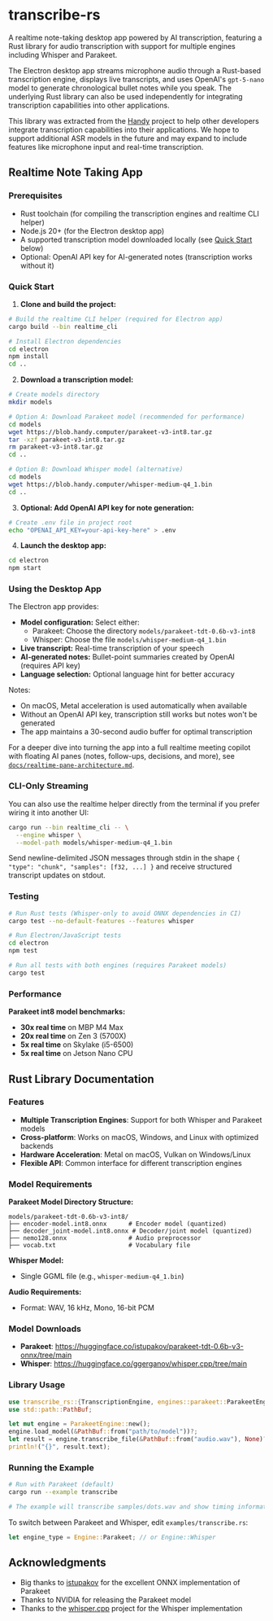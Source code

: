 # transcribe-rs

A realtime note-taking desktop app powered by AI transcription, featuring a Rust library for audio transcription with support for multiple engines including Whisper and Parakeet.

The Electron desktop app streams microphone audio through a Rust-based transcription engine, displays live transcripts, and uses OpenAI's `gpt-5-nano` model to generate chronological bullet notes while you speak. The underlying Rust library can also be used independently for integrating transcription capabilities into other applications.

This library was extracted from the [Handy](https://github.com/cjpais/handy) project to help other developers integrate transcription capabilities into their applications. We hope to support additional ASR models in the future and may expand to include features like microphone input and real-time transcription.

## Realtime Note Taking App

### Prerequisites

- Rust toolchain (for compiling the transcription engines and realtime CLI helper)
- Node.js 20+ (for the Electron desktop app)
- A supported transcription model downloaded locally (see [Quick Start](#quick-start) below)
- Optional: OpenAI API key for AI-generated notes (transcription works without it)

### Quick Start

1. **Clone and build the project:**
```bash
# Build the realtime CLI helper (required for Electron app)
cargo build --bin realtime_cli

# Install Electron dependencies
cd electron
npm install
cd ..
```

2. **Download a transcription model:**
```bash
# Create models directory
mkdir models

# Option A: Download Parakeet model (recommended for performance)
cd models
wget https://blob.handy.computer/parakeet-v3-int8.tar.gz
tar -xzf parakeet-v3-int8.tar.gz
rm parakeet-v3-int8.tar.gz
cd ..

# Option B: Download Whisper model (alternative)
cd models
wget https://blob.handy.computer/whisper-medium-q4_1.bin
cd ..
```

3. **Optional: Add OpenAI API key for note generation:**
```bash
# Create .env file in project root
echo "OPENAI_API_KEY=your-api-key-here" > .env
```

4. **Launch the desktop app:**
```bash
cd electron
npm start
```

### Using the Desktop App

The Electron app provides:

- **Model configuration:** Select either:
  - Parakeet: Choose the directory `models/parakeet-tdt-0.6b-v3-int8`
  - Whisper: Choose the file `models/whisper-medium-q4_1.bin`
- **Live transcript:** Real-time transcription of your speech
- **AI-generated notes:** Bullet-point summaries created by OpenAI (requires API key)
- **Language selection:** Optional language hint for better accuracy

Notes:
- On macOS, Metal acceleration is used automatically when available
- Without an OpenAI API key, transcription still works but notes won't be generated
- The app maintains a 30-second audio buffer for optimal transcription

For a deeper dive into turning the app into a full realtime meeting copilot with floating AI panes (notes, follow-ups, decisions, and more), see [`docs/realtime-pane-architecture.md`](docs/realtime-pane-architecture.md).

### CLI-Only Streaming

You can also use the realtime helper directly from the terminal if you prefer wiring it into another UI:

```bash
cargo run --bin realtime_cli -- \
  --engine whisper \
  --model-path models/whisper-medium-q4_1.bin
```

Send newline-delimited JSON messages through stdin in the shape `{ "type": "chunk", "samples": [f32, ...] }` and receive structured transcript updates on stdout.

### Testing

```bash
# Run Rust tests (Whisper-only to avoid ONNX dependencies in CI)
cargo test --no-default-features --features whisper

# Run Electron/JavaScript tests
cd electron
npm test

# Run all tests with both engines (requires Parakeet models)
cargo test
```

### Performance

**Parakeet int8 model benchmarks:**
- **30x real time** on MBP M4 Max
- **20x real time** on Zen 3 (5700X)
- **5x real time** on Skylake (i5-6500)
- **5x real time** on Jetson Nano CPU


## Rust Library Documentation

### Features

- **Multiple Transcription Engines**: Support for both Whisper and Parakeet models
- **Cross-platform**: Works on macOS, Windows, and Linux with optimized backends
- **Hardware Acceleration**: Metal on macOS, Vulkan on Windows/Linux
- **Flexible API**: Common interface for different transcription engines

### Model Requirements

**Parakeet Model Directory Structure:**
```
models/parakeet-tdt-0.6b-v3-int8/
├── encoder-model.int8.onnx      # Encoder model (quantized)
├── decoder_joint-model.int8.onnx # Decoder/joint model (quantized)
├── nemo128.onnx                 # Audio preprocessor
├── vocab.txt                    # Vocabulary file
```

**Whisper Model:**
- Single GGML file (e.g., `whisper-medium-q4_1.bin`)

**Audio Requirements:**
- Format: WAV, 16 kHz, Mono, 16-bit PCM

### Model Downloads

- **Parakeet**: https://huggingface.co/istupakov/parakeet-tdt-0.6b-v3-onnx/tree/main
- **Whisper**: https://huggingface.co/ggerganov/whisper.cpp/tree/main

### Library Usage

```rust
use transcribe_rs::{TranscriptionEngine, engines::parakeet::ParakeetEngine};
use std::path::PathBuf;

let mut engine = ParakeetEngine::new();
engine.load_model(&PathBuf::from("path/to/model"))?;
let result = engine.transcribe_file(&PathBuf::from("audio.wav"), None)?;
println!("{}", result.text);
```

### Running the Example

```bash
# Run with Parakeet (default)
cargo run --example transcribe

# The example will transcribe samples/dots.wav and show timing information
```

To switch between Parakeet and Whisper, edit `examples/transcribe.rs`:
```rust
let engine_type = Engine::Parakeet; // or Engine::Whisper
```

## Acknowledgments

- Big thanks to [istupakov](https://github.com/istupakov/onnx-asr) for the excellent ONNX implementation of Parakeet
- Thanks to NVIDIA for releasing the Parakeet model
- Thanks to the [whisper.cpp](https://github.com/ggerganov/whisper.cpp) project for the Whisper implementation

